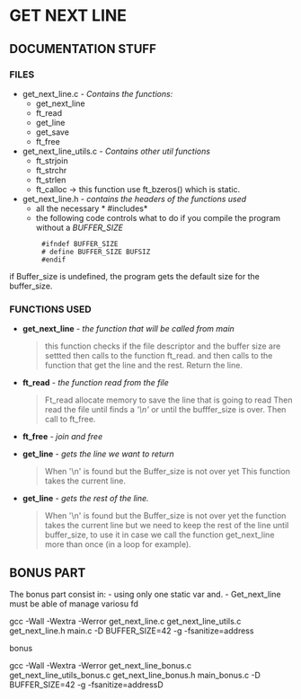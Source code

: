 # GET NEXT LINE

## DOCUMENTATION STUFF
### FILES
- get_next_line.c - *Contains the functions:*
	- get_next_line
	- ft_read
	- get_line
	- get_save
	- ft_free
- get_next_line_utils.c - *Contains other util functions*
	- ft_strjoin
	- ft_strchr
	- ft_strlen
	- ft_calloc -> this function use ft_bzeros() which is static.
- get_next_line.h - *contains the headers of the functions used*
	- all the necessary * #includes*
	- the following code controls what to do if you compile the program 
	without a *BUFFER_SIZE*
```
		#ifndef BUFFER_SIZE
		# define BUFFER_SIZE BUFSIZ
		#endif
```
if Buffer_size is undefined, the program gets the default size for the buffer_size. 
### FUNCTIONS USED
- **get_next_line** - *the function that will be called from main*    
	>this function checks if the file descriptor and the buffer size are settted
    then calls to the function ft_read.
    and then calls to the function that get the line and the rest.
    Return the line.

- **ft_read** - *the function read from the file*   
	>Ft_read allocate memory to save the line that is going to read
	Then read the file until finds a *'\n'* or until the bufffer_size is over.
	Then call to ft_free.

- **ft_free** - *join and free*

- **get_line** - *gets the line we want to return*
	>When '\n' is found but the Buffer_size is not over yet This function takes the current line.

- **get_line** - *gets the rest of the line.*   
	>When '\n' is found but the Buffer_size is not over yet the function takes the current line
	but we need to keep the rest of the line until buffer_size, to use it in case we call the
	function get_next_line more than once (in a loop for example).

## BONUS PART
The bonus part consist in:
	- using only one static var and.
	- Get_next_line must be able of manage variosu fd 

gcc -Wall -Wextra -Werror get_next_line.c get_next_line_utils.c get_next_line.h main.c -D BUFFER_SIZE=42 -g -fsanitize=address

bonus

gcc -Wall -Wextra -Werror get_next_line_bonus.c get_next_line_utils_bonus.c get_next_line_bonus.h main_bonus.c -D BUFFER_SIZE=42 -g -fsanitize=addressD


